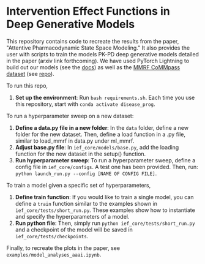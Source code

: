 # Intervention Effect Functions in Deep Generative Models

This repository contains code to recreate the results from the paper, "Attentive Pharmacodynamic State Space Modeling." It also provides the user with scripts to train the models PK-PD deep generative models detailed in the paper (arxiv link forthcoming). We have used PyTorch Lightning to build out our models (see the [docs](https://pytorch-lightning.readthedocs.io/en/latest/)) as well as the [MMRF CoMMpass dataset](https://research.themmrf.org/) (see [repo](https://github.com/clinicalml/ml_mmrf)).

To run this repo, 
1. **Set up the environment**: Run `bash requirements.sh`. Each time you use this repository, start with `conda activate disease_prog`.

To run a hyperparameter sweep on a new dataset: 
1. **Define a data.py file in a new folder**: In the ```data``` folder, define a new folder for the new dataset. Then, define a load function in a .py file, similar to load_mmrf in data.py under ml_mmrf.
2. **Adjust base.py file**: In ```ief_core/models/base.py```, add the loading function for the new dataset in the setup() function.
3. **Run hyperparameter sweep**: To run a hyperparameter sweep, define a config file in ```ief_core/configs```. A test one has been provided. Then, run: ```python launch_run.py --config [NAME OF CONFIG FILE]```. 

To train a model given a specific set of hyperparameters, 
1. **Define train function**: If you would like to train a single model, you can define a ```train``` function similar to the examples shown in ```ief_core/tests/short_run.py```. These examples show how to instantiate and specify the hyperparameters of a model.
2. **Run python file**:  Then, simply run ```python ief_core/tests/short_run.py``` and a checkpoint of the model will be saved in ```ief_core/tests/checkpoints```. 

Finally, to recreate the plots in the paper, see ```examples/model_analyses_aaai.ipynb```. 

